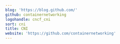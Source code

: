 ```yaml
---
blog: 'https://blog.github.com/'
github: containernetworking
logohandle: cncf_cni
sort: cni
title: CNI
website: 'https://github.com/containernetworking'
---
```

